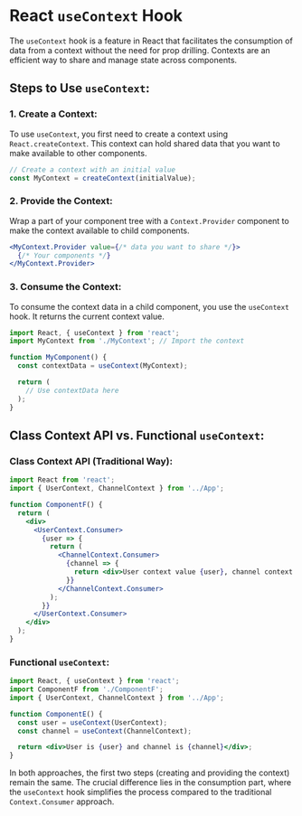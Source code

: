 # React `useContext` Hook

The `useContext` hook is a feature in React that facilitates the consumption of data from a context without the need for prop drilling. Contexts are an efficient way to share and manage state across components.

## Steps to Use `useContext`:

### 1. Create a Context:

To use `useContext`, you first need to create a context using `React.createContext`. This context can hold shared data that you want to make available to other components.

```jsx
// Create a context with an initial value
const MyContext = createContext(initialValue);
```

### 2. Provide the Context:

Wrap a part of your component tree with a `Context.Provider` component to make the context available to child components.

```jsx
<MyContext.Provider value={/* data you want to share */}>
  {/* Your components */}
</MyContext.Provider>
```

### 3. Consume the Context:

To consume the context data in a child component, you use the `useContext` hook. It returns the current context value.

```jsx
import React, { useContext } from 'react';
import MyContext from './MyContext'; // Import the context

function MyComponent() {
  const contextData = useContext(MyContext);

  return (
    // Use contextData here
  );
}
```

## Class Context API vs. Functional `useContext`:

### Class Context API (Traditional Way):

```jsx
import React from 'react';
import { UserContext, ChannelContext } from '../App';

function ComponentF() {
  return (
    <div>
      <UserContext.Consumer>
        {user => {
          return (
            <ChannelContext.Consumer>
              {channel => {
                return <div>User context value {user}, channel context value {channel}</div>;
              }}
            </ChannelContext.Consumer>
          );
        }}
      </UserContext.Consumer>
    </div>
  );
}
```

### Functional `useContext`:

```jsx
import React, { useContext } from 'react';
import ComponentF from './ComponentF';
import { UserContext, ChannelContext } from '../App';

function ComponentE() {
  const user = useContext(UserContext);
  const channel = useContext(ChannelContext);

  return <div>User is {user} and channel is {channel}</div>;
}
```

In both approaches, the first two steps (creating and providing the context) remain the same. The crucial difference lies in the consumption part, where the `useContext` hook simplifies the process compared to the traditional `Context.Consumer` approach.

